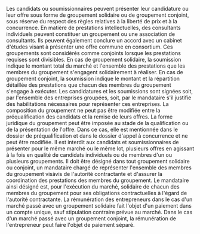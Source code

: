 
Les candidats ou soumissionnaires peuvent présenter leur candidature ou
leur offre sous forme de groupement solidaire ou de groupement conjoint,
sous réserve du respect des règles relatives à la liberté de prix et à
la concurrence.
En matière de prestations intellectuelles, des consultants individuels
peuvent constituer un groupement ou une association de consultants. Ils
peuvent également conclure un accord avec un cabinet d'études visant à
présenter une offre commune en consortium.
Ces groupements sont considérés comme conjoints lorsque les prestations
requises sont divisibles.
En cas de groupement solidaire, la soumission indique le montant total
du marché et l'ensemble des prestations que les membres du groupement
s'engagent solidairement à réaliser. En cas de groupement conjoint, la
soumission indique le montant et la répartition détaillée des
prestations que chacun des membres du groupement s'engage à exécuter.
Les candidatures et les soumissions sont signées soit, par l'ensemble
des entreprises groupées, soit, par le mandataire s'il justifie des
habilitations nécessaires pour représenter ces entreprises.
La composition du groupement ne peut pas être modifiée entre la
préqualification des candidats et la remise de leurs offres.
La forme juridique du groupement peut être imposée au stade de la
qualification ou de la présentation de l'offre. Dans ce cas, elle est
mentionnée dans le dossier de préqualification et dans le dossier
d'appel à concurrence et ne peut être modifiée.
II est interdit aux candidats et soumissionnaires de présenter pour le
même marché ou le même lot, plusieurs offres en agissant à la fois en
qualité de candidats individuels ou de membres d'un ou plusieurs
groupements.
Il doit être désigné dans tout groupement solidaire ou conjoint, un
mandataire chargé de représenter l'ensemble des membres du groupement
visàvis de l'autorité contractante et d'assurer la coordination des
prestations des membres du groupement.
Le mandataire ainsi désigné est, pour l'exécution du marché, solidaire
de chacun des membres du groupement pour ses obligations contractuelles
à l'égard de l'autorité contractante.
La rémunération des entrepreneurs dans le cas d'un marché passé avec un
groupement solidaire fait l'objet d'un paiement dans un compte unique,
sauf stipulation contraire prévue au marché.
Dans le cas d'un marché passé avec un groupement conjoint, la
rémunération de l'entrepreneur peut faire l'objet de paiement séparé.